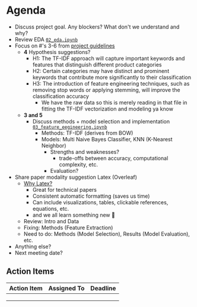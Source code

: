 # Agenda

- Discuss project goal. Any blockers? What don't we understand and why?
- Review EDA [```02_eda.ipynb```](https://github.com/bzekeria/cogs109-final-project/blob/main/notebooks/02_exploratory_data_analysis.ipynb)
- Focus on #'s 3-6 from [project guidelines](https://docs.google.com/document/d/1VCTgKDYME7eK4ETNuDsCDOB6EO2HRAp1OiwYNswPAsc/edit)
  - **4** Hypothesis suggestions?
    - H1: The TF-IDF approach will capture important keywords and features that distinguish different product categories
    - H2: Certain categories may have distinct and prominent keywords that contribute more significantly to their classification
    - H3: The introduction of feature engineering techniques, such as removing stop words or applying stemming, will improve the classification accuracy
      - We have the raw data so this is merely reading in that file in fitting the TF-IDF vectorization and modeling ya know
  - **3 and 5** 
    - Discuss methods + model selection and implementation [```03_feature_eegineering.ipynb```](https://github.com/bzekeria/cogs109-final-project/blob/main/notebooks/03_fetaure_engineering.ipynb)
      - Methods: TF-IDF (derives from BOW) 
      - Models: Multi Naive Bayes Classifier, KNN (K-Nearest Neighbor)
        - Strengths and weaknesses?
          - trade-offs between accuracy, computational complexity, etc.
        - Evaluation?
- Share paper modality suggestion Latex (Overleaf)
  - [Why Latex?](https://towardsdatascience.com/mastering-latex-on-overleaf-71a72d513363)
    - Great for technical papers
    - Consistent automatic formatting (saves us time)
    - Can include visualizations, tables, clickable references, equations, etc.
    - and we all learn something new 💪 
  - Review: Intro and Data
  - Fixing: Methods (Feature Extraction)
  - Need to do: Methods (Model Selection), Results (Model Evaluation), etc.
- Anything else?
- Next meeting date?

## Action Items

| Action Item                  | Assigned To     | Deadline      |
|------------------------------|-----------------|---------------|
|                              |                 |               |
|                              |                 |               |
|                              |                 |               |
